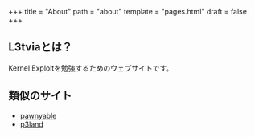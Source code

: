 +++
title = "About"
path = "about"
template = "pages.html"
draft = false
+++

## L3tviaとは？

Kernel Exploitを勉強するためのウェブサイトです。

## 類似のサイト
- [pawnyable](https://pawnyable.cafe/linux-kernel/)
- [p3land](https://p3land.smallkirby.com/kernel/)
